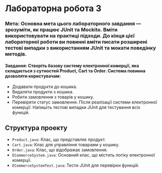 # Лабораторна робота 3
### Мета: Основна мета цього лабораторного завдання — зрозуміти, як працює JUnit та Mockito. Вміти використовувати на практиці підходи. До кінця цієї лабораторної роботи ви повинні вміти писати розширені тестові випадки з використанням JUnit та мокати поведінку методів.

#### Завдання: Створіть базову систему електронної комерції, яка складається з сутностей Product, Cart та Order. Система повинна дозволяти користувачам:
- Додавати продукти до кошика.
- Видаляти продукти з кошика.
- Робити замовлення з товарів у кошику.
- Перевіряти статус замовлення.
Після реалізації системи електронної комерції:
Напишіть тестові випадки JUnit для тестування всіх функцій.


## Структура проекту

- `Product.java`: Клас, що представляє продукт.
- `Cart.java`: Клас для управління товарами у кошику.
- `Order.java`: Клас, що відображає замовлення.
- `ECommerceSystem.java`: Основний клас, що містить логіку електронної комерції.
- `ECommerceSystemTest.java`: Тести JUnit для перевірки функцій.


